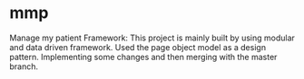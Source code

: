 # mmp
Manage my patient
Framework:
This project is mainly built by using modular and data driven framework.
Used the page object model as a design pattern.
Implementing some changes and then merging with the master branch.
